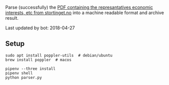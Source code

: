 Parse (successfully) the [PDF containing the represantatives economic interests, etc from stortinget.no](https://www.stortinget.no/no/Stortinget-og-demokratiet/Representantene/Okonomiske-interesser/) into a machine readable format and archive result.

Last updated by bot: 2018-04-27

## Setup
    sudo apt install poppler-utils  # debian/ubuntu
    brew install poppler  # macos

    pipenv --three install
    pipenv shell
    python parser.py
